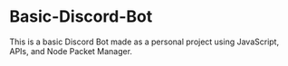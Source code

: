 # Basic-Discord-Bot
This is a basic Discord Bot made as a personal project using JavaScript, APIs, and Node Packet Manager.
